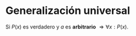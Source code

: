 # Generalización universal

Si $P(x)$ es verdadero y $a$ es **arbitrario** $\Rightarrow \forall x: P(x)$.
